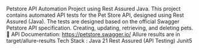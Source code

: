 Petstore API Automation Project using Rest Assured Java.
This project contains automated API tests for the Pet Store API, designed using Rest Assured (Java). 
The tests are designed based on the official Swagger Petstore API specification.
Creating, updating, retrieving, and deleting pets.
🔗 API Documentation: https://petstore.swagger.io/
Allure results are in target/allure-results
Tech Stack :
Java 21
Rest Assured (API Testing)
Junit5
